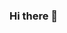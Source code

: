 ### Hi there 👋

<!--
**J-yying/J-yying** is a ✨ _special_ ✨ repository because its `README.md` (this file) appears on your GitHub profile.

[![Top Langs](https://github-readme-stats.vercel.app/api/top-langs/?username=J-yying)](https://github.com/anuraghazra/github-readme-stats)

![Anurag's GitHub stats](https://github-readme-stats.vercel.app/api?username=J-yying&show_icons=true&theme=radical)

[![Readme Card](https://github-readme-stats.vercel.app/api/pin/?username=J-yying&repo=yying-project)](https://github.com/anuraghazra/github-readme-stats)


